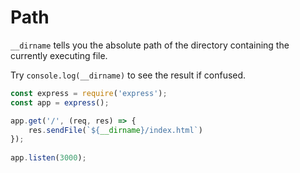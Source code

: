 # Path

`__dirname` tells you the absolute path of the directory containing the currently executing file.

Try `console.log(__dirname)` to see the result if confused.
``` javascript
const express = require('express');
const app = express();

app.get('/', (req, res) => {
    res.sendFile(`${__dirname}/index.html`)
});
 
app.listen(3000);
```